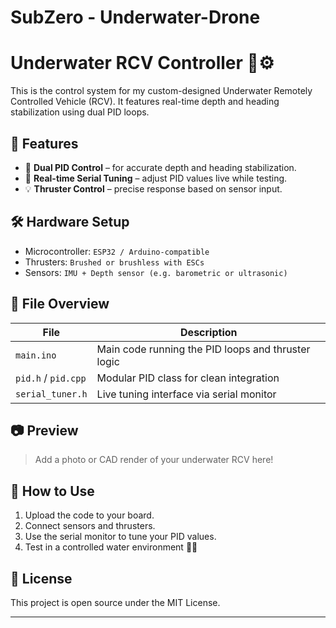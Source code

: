 # SubZero - Underwater-Drone
# Underwater RCV Controller 🤿⚙️

This is the control system for my custom-designed Underwater Remotely Controlled Vehicle (RCV). It features real-time depth and heading stabilization using dual PID loops.

## 🚀 Features

- 🎯 **Dual PID Control** – for accurate depth and heading stabilization.
- 🔧 **Real-time Serial Tuning** – adjust PID values live while testing.
- 💡 **Thruster Control** – precise response based on sensor input.

## 🛠️ Hardware Setup

- Microcontroller: `ESP32 / Arduino-compatible`
- Thrusters: `Brushed or brushless with ESCs`
- Sensors: `IMU + Depth sensor (e.g. barometric or ultrasonic)`

## 📂 File Overview

| File | Description |
|------|-------------|
| `main.ino` | Main code running the PID loops and thruster logic |
| `pid.h` / `pid.cpp` | Modular PID class for clean integration |
| `serial_tuner.h` | Live tuning interface via serial monitor |

## 📷 Preview

> Add a photo or CAD render of your underwater RCV here!

## 🧪 How to Use

1. Upload the code to your board.
2. Connect sensors and thrusters.
3. Use the serial monitor to tune your PID values.
4. Test in a controlled water environment 🧪🌊

## 📜 License

This project is open source under the MIT License.

---
